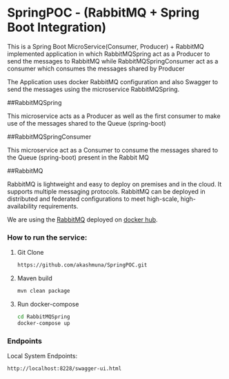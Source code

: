 # SpringPOC - (RabbitMQ + Spring Boot Integration)

This is a Spring Boot MicroService(Consumer, Producer) + RabbitMQ implemented application in which 
RabbitMQSpring act as a Producer to send the messages to RabbitMQ while RabbitMQSpringConsumer act as a consumer which consumes the messages shared by Producer

The Application uses docker RabbitMQ configuration and also Swagger to send the messages using the microservice RabbitMQSpring.

##RabbitMQSpring

This microservice acts as a Producer as well as the first consumer to make use of the messages shared to the Queue (spring-boot)

##RabbitMQSpringConsumer

This microservice act as a Consumer to consume the messages shared to the Queue (spring-boot) present in the Rabbit MQ

##RabbitMQ

RabbitMQ is lightweight and easy to deploy on premises and in the cloud. It supports multiple messaging protocols. RabbitMQ can be deployed in distributed and federated configurations to meet high-scale, high-availability requirements. 

We are using the [RabbitMQ](https://www.rabbitmq.com/#getstarted) deployed on [docker hub](https://hub.docker.com/_/rabbitmq).

### How to run the service:

1. Git Clone 

    ```bash
    https://github.com/akashmuna/SpringPOC.git
    ```
2. Maven build

    ```bash
    mvn clean package
	```
3. Run docker-compose

	```bash
	cd RabbitMQSpring
	docker-compose up
	```

### Endpoints

Local System Endpoints:

	http://localhost:8228/swagger-ui.html
